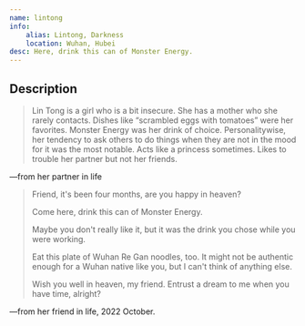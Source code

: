 ```yaml
---
name: lintong
info:
    alias: Lintong, Darkness
    location: Wuhan, Hubei
desc: Here, drink this can of Monster Energy.
---
```


## Description

> Lin Tong is a girl who is a bit insecure.
> She has a mother who she rarely contacts.
> Dishes like “scrambled eggs with tomatoes” were her favorites.
> Monster Energy was her drink of choice.
> Personalitywise,
> her tendency to ask others to do things when they are not in the mood for it was the most notable.
> Acts like a princess sometimes.
> Likes to trouble her partner but not her friends.

—from her partner in life

> Friend, it's been four months, are you happy in heaven?
>
> Come here, drink this can of Monster Energy.
>
> Maybe you don't really like it, but it was the drink you chose while you were working.
>
> Eat this plate of Wuhan Re Gan noodles, too.
> It might not be authentic enough for a Wuhan native like you, but I can't think of anything else.
>
> Wish you well in heaven, my friend.
> Entrust a dream to me when you have time, alright?

—from her friend in life, 2022 October.
